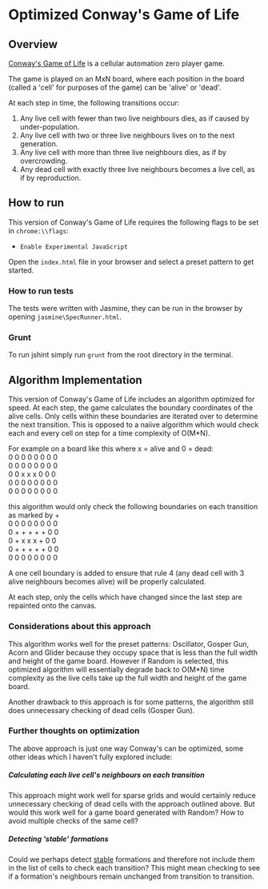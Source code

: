 Optimized Conway's Game of Life
===============================

## Overview
[Conway's Game of Life](http://en.wikipedia.org/wiki/Conway's_Game_of_Life) is a cellular automation zero player game.

The game is played on an MxN board, where each position in the board (called a 'cell' for purposes of the game) can be 'alive' or 'dead'.

At each step in time, the following transitions occur:

1. Any live cell with fewer than two live neighbours dies, as if caused by under-population.
2. Any live cell with two or three live neighbours lives on to the next generation.
3. Any live cell with more than three live neighbours dies, as if by overcrowding.
4. Any dead cell with exactly three live neighbours becomes a live cell, as if by reproduction.

## How to run
This version of Conway's Game of Life requires the following flags to be set in `chrome:\\flags`:
* `Enable Experimental JavaScript`

Open the `index.html` file in your browser and select a preset pattern to get started.

### How to run tests
The tests were written with Jasmine, they can be run in the browser by opening `jasmine\SpecRunner.html`.

### Grunt
To run jshint simply run `grunt` from the root directory in the terminal. 

## Algorithm Implementation
This version of Conway's Game of Life includes an algorithm optimized for speed. At each step, the game calculates the boundary coordinates of the alive cells. Only cells within these boundaries are iterated over to determine the next transition. This is opposed to a naiive algorithm which would check each and every cell on step for a time complexity of O(M*N).

For example on a board like this where x = alive and 0 = dead: <br/>
0 0 0 0 0 0 0 0 <br/>
0 0 0 0 0 0 0 0 <br/>
0 0 x x x 0 0 0 <br/>
0 0 0 0 0 0 0 0 <br/>
0 0 0 0 0 0 0 0 <br/>

this algorithm would only check the following boundaries on each transition as marked by + <br/>
0 0 0 0 0 0 0 0 <br/>
0 + + + + + 0 0 <br/>
0 + x x x + 0 0 <br/>
0 + + + + + 0 0 <br/>
0 0 0 0 0 0 0 0 <br/>

A one cell boundary is added to ensure that rule 4 (any dead cell with 3 alive neighbours becomes alive) will be properly calculated.

At each step, only the cells which have changed since the last step are repainted onto the canvas.  

### Considerations about this approach
This algorithm works well for the preset patterns: Oscillator, Gosper Gun, Acorn and Glider because they occupy space that is less than the full width and height of the game board. However if Random is selected, this optimized algorithm will essentially degrade back to O(M*N) time complexity as the live cells take up the full width and height of the game board.

Another drawback to this approach is for some patterns, the algorithm still does unnecessary checking of dead cells (Gosper Gun).

### Further thoughts on optimization
The above approach is just one way Conway's can be optimized, some other ideas which I haven't fully explored include:
##### Calculating each live cell's neighbours on each transition
This approach might work well for sparse grids and would certainly reduce unnecessary checking of dead cells with the approach outlined above. But would this work well for a game board generated with Random? How to avoid multiple checks of the same cell?
##### Detecting 'stable' formations
Could we perhaps detect [stable](http://en.wikipedia.org/wiki/Still_life_(cellular_automaton)) formations and therefore not include them in the list of cells to check each transition? This might mean checking to see if a formation's neighbours remain unchanged from transition to transition. 
